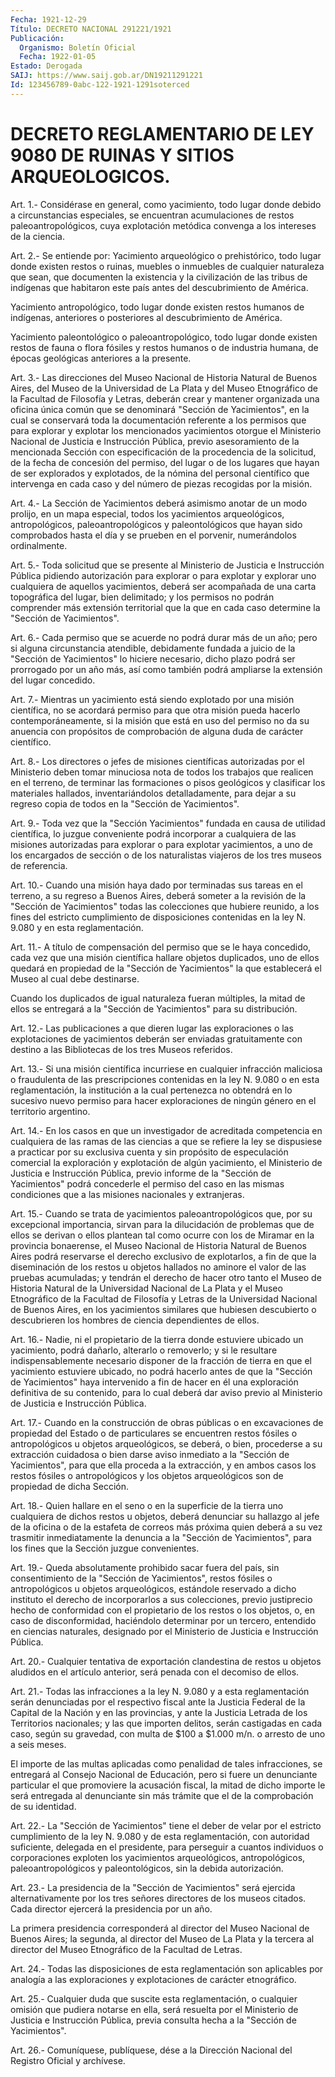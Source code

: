 ```yaml
---
Fecha: 1921-12-29
Título: DECRETO NACIONAL 291221/1921
Publicación:
  Organismo: Boletín Oficial
  Fecha: 1922-01-05
Estado: Derogada
SAIJ: https://www.saij.gob.ar/DN19211291221
Id: 123456789-0abc-122-1921-1291soterced
---
```

# DECRETO REGLAMENTARIO DE LEY 9080 DE RUINAS Y SITIOS ARQUEOLOGICOS.

<a id="1"></a>
Art.  1.-  Considérase en general, como yacimiento, todo lugar donde debido a circunstancias especiales, se encuentran acumulaciones  de   restos  paleoantropológicos,  cuya  explotación metódica convenga a los intereses de la ciencia.

<a id="2"></a>
Art. 2.- Se entiende por: Yacimiento arqueológico o prehistórico,  todo  lugar donde existen restos o ruinas, muebles o inmuebles de cualquier  naturaleza  que  sean,  que  documenten  la existencia  y  la  civilización  de  las  tribus  de  indígenas que habitaron  este  país  antes  del  descubrimiento de América.

Yacimiento antropológico, todo lugar  donde  existen restos humanos de  indígenas,  anteriores  o  posteriores  al  descubrimiento   de América.

Yacimiento  paleontológico  o  paleoantropológico, todo lugar donde existen restos de fauna o flora  fósiles  y  restos  humanos  o  de industria  humana,  de  épocas geológicas anteriores a la presente.

<a id="3"></a>
Art. 3.- Las direcciones del Museo Nacional de Historia Natural de Buenos  Aires,  del  Museo  de  la Universidad de La Plata y del Museo Etnográfico de la Facultad de  Filosofía  y  Letras,  deberán crear  y  mantener  organizada  una  oficina  única  común  que  se denominará  "Sección de Yacimientos", en la cual se conservará toda la documentación  referente  a  los  permisos  que  para explorar y explotar    los   mencionados  yacimientos  otorgue  el  Ministerio Nacional de Justicia  e  Instrucción  Pública, previo asesoramiento de la mencionada Sección con especificación  de  la  procedencia de la solicitud, de la fecha de concesión del permiso, del  lugar o de los lugares que hayan de ser explorados y explotados, de la  nómina del  personal  científico  que intervenga en cada caso y del número de piezas recogidas por la misión.

<a id="4"></a>
Art. 4.- La Sección de Yacimientos deberá asimismo anotar de un modo    prolijo,   en  un  mapa  especial,  todos  los  yacimientos arqueológicos, antropológicos, paleoantropológicos y paleontológicos que  hayan  sido  comprobados  hasta  el  día  y se prueben en el porvenir, numerándolos ordinalmente.

<a id="5"></a>
Art.  5.-  Toda  solicitud  que  se  presente al Ministerio de Justicia e Instrucción Pública pidiendo autorización  para explorar o  para explotar y explorar uno cualquiera de aquellos yacimientos, deberá  ser  acompañada  de  una  carta topográfica del lugar, bien delimitado;  y  los  permisos no podrán  comprender  más  extensión territorial que la que  en  cada  caso  determine  la  "Sección  de Yacimientos".

<a id="6"></a>
Art.  6.- Cada permiso que se acuerde no podrá durar más de un año; pero si  alguna circunstancia atendible, debidamente fundada a juicio de la "Sección  de  Yacimientos" lo hiciere necesario, dicho plazo podrá ser prorrogado por  un  año más, así como también podrá ampliarse la extensión del lugar concedido.

<a id="7"></a>
Art.  7.- Mientras un yacimiento está siendo explotado por una misión científica,  no  se  acordará  permiso  para que otra misión pueda hacerlo contemporáneamente, si la misión que  está en uso del permiso no da su anuencia con propósitos de comprobación  de alguna duda de carácter científico.

<a id="8"></a>
Art.  8.-  Los  directores  o  jefes  de  misiones científicas autorizadas por el Ministerio deben tomar minuciosa  nota  de todos los    trabajos  que  realicen  en  el  terreno,  de  terminar  las formaciones    o  pisos  geológicos  y  clasificar  los  materiales hallados, inventariándolos  detalladamente, para dejar a su regreso copia de todos en la "Sección de Yacimientos".

<a id="9"></a>
Art. 9.- Toda vez que la "Sección Yacimientos" fundada en causa de utilidad  científica,  lo  juzgue conveniente podrá incorporar a cualquiera  de  las  misiones  autorizadas  para  explorar  o  para explotar yacimientos, a uno de los  encargados  de sección o de los naturalistas viajeros de los tres museos de referencia.

<a id="10"></a>
Art. 10.- Cuando una misión haya dado por terminadas sus tareas en el  terreno,  a  su  regreso a Buenos Aires, deberá someter a la revisión de la "Sección de  Yacimientos"  todas las colecciones que hubiere  reunido,  a  los  fines  del  estricto  cumplimiento    de disposiciones contenidas en la ley N. 9.080 y en esta reglamentación.

<a id="11"></a>
Art.  11.- A título de compensación del permiso que se le haya concedido, cada  vez  que  una  misión  científica  hallare objetos duplicados,  uno  de  ellos quedará en propiedad de la "Sección  de Yacimientos" la que establecerá  el  Museo al cual debe destinarse.

Cuando  los  duplicados de igual naturaleza  fueran  múltiples,  la mitad de ellos  se  entregará a la "Sección de Yacimientos" para su distribución.

<a id="12"></a>
Art. 12.- Las publicaciones a que dieren lugar las exploraciones  o  las  explotaciones  de  yacimientos  deberán  ser enviadas  gratuitamente  con  destino a las Bibliotecas de los tres Museos referidos.

<a id="13"></a>
Art.  13.-  Si  una  misión científica incurriese en cualquier infracción  maliciosa  o  fraudulenta    de    las   prescripciones contenidas  en  la  ley  N.  9.080  o  en  esta reglamentación,  la institución a la cual pertenezca no obtendrá  en  lo sucesivo nuevo permiso para hacer exploraciones de ningún género en  el territorio argentino.

<a id="14"></a>
Art.  14.-  En  los casos en que un investigador de acreditada competencia en cualquiera  de  las  ramas  de las ciencias a que se refiere la ley se dispusiese a practicar por  su exclusiva cuenta y sin    propósito  de  especulación  comercial  la  exploración    y explotación  de  algún  yacimiento,  el  Ministerio  de  Justicia e Instrucción  Pública, previo informe de la "Sección de Yacimientos" podrá concederle  el permiso del caso en las mismas condiciones que a las misiones nacionales y extranjeras.

<a id="15"></a>
Art.  15.-  Cuando se trata de yacimientos paleoantropológicos que, por su excepcional  importancia,  sirvan  para la dilucidación de  problemas  que  de ellos se derivan o ellos plantean  tal  como ocurre con los de Miramar  en  la  provincia  bonaerense,  el Museo Nacional  de  Historia Natural de Buenos Aires podrá reservarse  el derecho exclusivo  de  explotarlos, a fin de que la diseminación de los restos u objetos hallados  no  aminore  el valor de las pruebas acumuladas; y tendrán el derecho de hacer otro  tanto  el  Museo de Historia Natural de la Universidad Nacional de La Plata y el  Museo Etnográfico  de la Facultad de Filosofía y Letras de la Universidad Nacional  de  Buenos   Aires,  en  los  yacimientos  similares  que hubiesen  descubierto  o    descubrieren  los  hombres  de  ciencia dependientes de ellos.

<a id="16"></a>
Art. 16.- Nadie, ni el propietario de la tierra donde estuviere ubicado  un  yacimiento, podrá dañarlo, alterarlo o removerlo; y si le resultare indispensablemente  necesario  disponer de la fracción de tierra en que el yacimiento estuviere ubicado,  no podrá hacerlo antes de que la "Sección de Yacimientos" haya intervenido  a fin de hacer  en  él  una exploración definitiva de su contenido, para  lo cual  deberá  dar    aviso  previo  al  Ministerio  de  Justicia  e Instrucción Pública.

<a id="17"></a>
Art.  17.-  Cuando  en  la construcción de obras públicas o en excavaciones  de  propiedad  del    Estado  o  de  particulares  se encuentren restos fósiles o antropológicos u objetos arqueológicos,  se  deberá,  o  bien, procederse  a  su  extracción cuidadosa o bien darse aviso inmediato a la "Sección de Yacimientos", para que ella proceda  a  la  extracción,  y en ambos casos los restos fósiles o antropológicos y los objetos arqueológicos son de propiedad de dicha Sección.

<a id="18"></a>
Art.  18.-  Quien  hallare en el seno o en la superficie de la tierra uno cualquiera de  dichos restos u objetos, deberá denunciar su hallazgo al jefe de la oficina  o  de la estafeta de correos más próxima quien deberá a su vez trasmitir  inmediatamente la denuncia a  la  "Sección  de  Yacimientos", para los fines  que  la  Sección juzgue convenientes.

<a id="19"></a>
Art.  19.- Queda absolutamente prohibido sacar fuera del país, sin consentimiento  de  la "Sección de Yacimientos", restos fósiles o antropológicos u objetos  arqueológicos,  estándole  reservado  a dicho  instituto  el  derecho  de  incorporarlos a sus colecciones, previo justiprecio hecho de conformidad  con  el propietario de los restos  o  los  objetos,  o, en caso de disconformidad,  haciéndolo determinar  por  un  tercero,   entendido  en  ciencias  naturales, designado  por  el Ministerio de Justicia  e  Instrucción  Pública.

<a id="20"></a>
Art.  20.-  Cualquier  tentativa de exportación clandestina de restos u objetos aludidos en  el artículo anterior, será penada con el decomiso de ellos.

<a id="21"></a>
Art.  21.-  Todas  las infracciones a la ley N. 9.080 y a esta reglamentación serán denunciadas  por  el respectivo fiscal ante la Justicia Federal de la Capital de la Nación  y en las provincias, y ante la Justicia Letrada de los Territorios nacionales;  y  las que importen    delitos,  serán  castigadas  en  cada  caso,  según  su gravedad, con  multa  de $100 a $1.000 m/n. o arresto de uno a seis meses.

El  importe  de  las  multas  aplicadas  como  penalidad  de  tales infracciones, se entregará  al  Consejo Nacional de Educación, pero si fuere un denunciante particular  el  que promoviere la acusación fiscal, la mitad de dicho importe le será  entregada al denunciante sin  más  trámite  que  el  de  la  comprobación de  su  identidad.

<a id="22"></a>
Art.  22.- La "Sección de Yacimientos" tiene el deber de velar por  el estricto  cumplimiento  de  la  ley  N.  9.080  y  de  esta reglamentación,    con    autoridad   suficiente,  delegada  en  el presidente,  para  perseguir a cuantos individuos  o  corporaciones exploten los yacimientos arqueológicos, antropológicos, paleoantropológicos  y paleontológicos, sin la debida autorización.

<a id="23"></a>
Art.  23.-  La presidencia de la "Sección de Yacimientos" será ejercida alternativamente  por  los  tres señores directores de los museos citados. Cada director ejercerá  la  presidencia por un año.

La  primera  presidencia  corresponderá  al  director    del  Museo Nacional de Buenos Aires; la segunda, al director del Museo  de  La Plata  y  la  tercera  al  director  del  Museo  Etnográfico  de la Facultad de Letras.

<a id="24"></a>
Art.  24.-  Todas las disposiciones de esta reglamentación son aplicables por analogía  a  las  exploraciones  y  explotaciones de carácter etnográfico.

<a id="25"></a>
Art.  25.-  Cualquier  duda que suscite esta reglamentación, o cualquier omisión que pudiera  notarse  en  ella, será resuelta por el  Ministerio de Justicia e Instrucción Pública,  previa  consulta hecha a la "Sección de Yacimientos".

<a id="26"></a>
Art. 26.- Comuníquese, publíquese, dése a la Dirección Nacional del Registro Oficial y archívese.